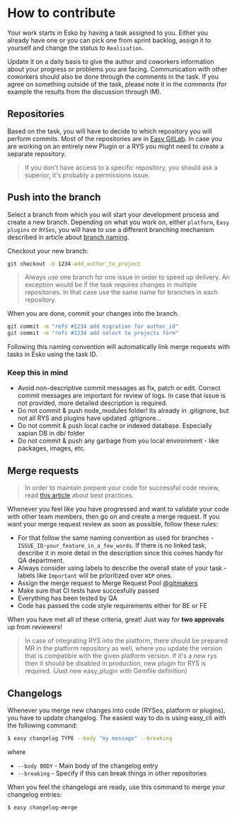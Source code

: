 # How to contribute
Your work starts in Esko by having a task assigned to you. Either you already have one or you can pick one from sprint backlog, assign it to yourself and change the status to `Realisation`.

Update it on a daily basis to give the author and coworkers information about your progress or problems you are facing. Communication with other coworkers should also be done through the comments in the task. If you agree on something outside of the task, please note it in the comments (for example the results from the discussion through IM).

## Repositories
Based on the task, you will have to decide to which repository you will perform commits. Most of the repositories are in [Easy GitLab](https://git.easy.cz). In case you are working on an entirely new Plugin or a RYS you might need to create a separate repository.

>If you don't have access to a specific repository, you should ask a superior, it's probably a permissions issue.

## Push into the branch
Select a branch from which you will start your development process and create a new branch.
Depending on what you work on, either `platform`, `Easy plugins` or `RYSes`, you will have to use a different branching mechanism described in article about [branch naming]().

Checkout your new branch:
```bat
git checkout -b 1234-add_author_to_project
```
> Always use one branch for one issue in order to speed up delivery. An exception would be if the task requires changes in multiple repositories. In that case use the same name for branches in each repository.

When you are done, commit your changes into the branch.
```bat
git commit -m "refs #1234 add migration for author_id"
git commit -m "refs #1234 add select to projects form"
```
Following this naming convention will automatically link merge requests with tasks in Esko using the task ID.

### Keep this in mind
- Avoid non-descriptive commit messages as fix, patch or edit. Correct commit messages are important for review of logs. In case that issue is not provided, more detailed description is required.
- Do not commit & push node_modules folder! Its already in .gitignore, but not all RYS and plugins have updated .gitignore...
- Do not commit & push local cache or indexed database. Especially xapian DB in db/ folder
- Do not commit & push any garbage from you local environment - like packages, images, etc.

## Merge requests
> In order to maintain prepare your code for successful code review, read [this article](https://blog.palantir.com/code-review-best-practices-19e02780015f) about best practices.

Whenever you feel like you have progressed and want to validate your code with other team members, then go on and create a merge request.
If you want your merge request review as soon as possible, follow these rules:
- For that follow the same naming convention as used for branches - `ISSUE_ID-your_feature_in_a_few_words`. If there is no linked task, describe it in more detail in the description since this comes handy for QA department.
- Always consider using labels to describe the overall state of your task - labels like `Important` will be prioritized over `WIP` ones.
- Assign the merge request to Merge Request Pool [@gitmakers](https://git.easy.cz/gitmakers)
- Make sure that CI tests have succesfully passed
- Everything has been tested by QA
- Code has passed the code style requirements either for BE or FE

When you have met all of these criteria, great! Just way for **two approvals** up from reviewers!

> In case of integrating RYS into the platform, there should be prepared MR in the platform repository as well, where you  update the version that is compatible with the given platform version.
> If it's a new rys then it should be disabled in production, new plugin for RYS is required. (Just new easy_plugin with Gemfile definition)

## Changelogs
Whenever you merge new changes into code (RYSes, platform or plugins), you have to update changelog.
The easiest way to do is using easy_cli with the following command:

```bash
$ easy changelog TYPE --body "my message" --breaking
```
where
- `--body BODY` - Main body of the changelog entry
- `--breaking` - Specify if this can break things in other repositories

When you feel the changelogs are ready, use this command to merge your changelog entries:

```bash
$ easy changelog-merge
```